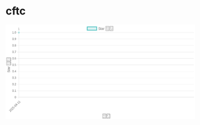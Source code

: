 # cftc

![Star 增长趋势](images/star-chart.png?v=1744389157?v=1744389157?v=1744341012?v=1744254629?v=1744168204?v=1744081711?v=1743995566?v=1743909142?v=1743840443?v=1743822323?v=1743736069?v=1743649678?v=1743563352?v=1743478310?v=1743390913?v=1743304503?v=1743217489?v=1743131308?v=1743044833?v=1742958344?v=1742920064?v=1742900142?v=1742899904 "Star 增长趋势")
